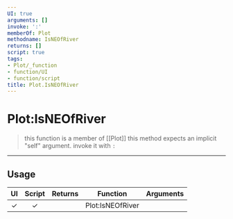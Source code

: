 ```yaml
---
UI: true
arguments: []
invoke: ':'
memberOf: Plot
methodname: IsNEOfRiver
returns: []
script: true
tags:
- Plot/_function
- function/UI
- function/script
title: Plot.IsNEOfRiver
---
```

# Plot:IsNEOfRiver
> this function is a member of [[Plot]]
> this method expects an implicit "self" argument. invoke it with `:`
-----
## Usage
|  UI | Script | Returns | Function | Arguments |
|:---:|:------:|-------:|:--------:|:---------|
|✓|✓||Plot:IsNEOfRiver||
